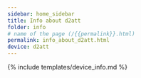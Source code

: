 ```yaml
---
sidebar: home_sidebar
title: Info about d2att
folder: info
# name of the page (/{{permalink}}.html)
permalink: info_about_d2att.html
device: d2att
---
```

{% include templates/device_info.md %}
